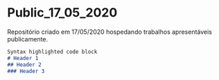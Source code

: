 # Public_17_05_2020
Repositório criado em 17/05/2020 hospedando trabalhos apresentáveis publicamente.
```markdown
Syntax highlighted code block
# Header 1
## Header 2
### Header 3




